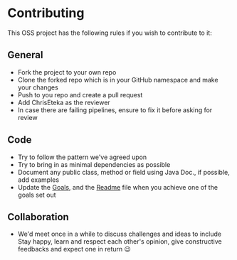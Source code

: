 # Contributing

This OSS project has the following rules if you wish to contribute to it:

## General
- Fork the project to your own repo
- Clone the forked repo which is in your GitHub namespace and make your changes
- Push to you repo and create a pull request
- Add ChrisEteka as the reviewer
- In case there are failing pipelines, ensure to fix it before asking for review

## Code
- Try to follow the pattern we've agreed upon
- Try to bring in as minimal dependencies as possible
- Document any public class, method or field using Java Doc., if possible, add examples
- Update the [Goals](GOALS.md), and the [Readme](README.md) file when you achieve one of the goals set out

## Collaboration
- We'd meet once in a while to discuss challenges and ideas to include
Stay happy, learn and respect each other's opinion, give constructive feedbacks and expect one in return :wink: